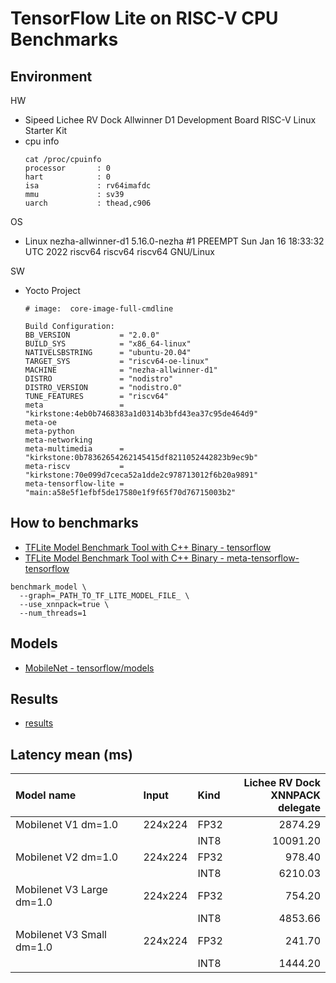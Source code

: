 
# TensorFlow Lite on RISC-V CPU Benchmarks

## Environment

HW
  - Sipeed Lichee RV Dock Allwinner D1 Development Board RISC-V Linux Starter Kit
  - cpu info
    ```
    cat /proc/cpuinfo 
    processor       : 0
    hart            : 0
    isa             : rv64imafdc
    mmu             : sv39
    uarch           : thead,c906
    ```

OS
  - Linux nezha-allwinner-d1 5.16.0-nezha #1 PREEMPT Sun Jan 16 18:33:32 UTC 2022 riscv64 riscv64 riscv64 GNU/Linux

SW
  - Yocto Project
    ```
    # image:  core-image-full-cmdline

    Build Configuration:
    BB_VERSION           = "2.0.0"
    BUILD_SYS            = "x86_64-linux"
    NATIVELSBSTRING      = "ubuntu-20.04"
    TARGET_SYS           = "riscv64-oe-linux"
    MACHINE              = "nezha-allwinner-d1"
    DISTRO               = "nodistro"
    DISTRO_VERSION       = "nodistro.0"
    TUNE_FEATURES        = "riscv64"
    meta                 = "kirkstone:4eb0b7468383a1d0314b3bfd43ea37c95de464d9"
    meta-oe              
    meta-python          
    meta-networking      
    meta-multimedia      = "kirkstone:0b78362654262145415df8211052442823b9ec9b"
    meta-riscv           = "kirkstone:70e099d7ceca52a1dde2c978713012f6b20a9891"
    meta-tensorflow-lite = "main:a58e5f1efbf5de17580e1f9f65f70d76715003b2"
    ```

## How to benchmarks
- [TFLite Model Benchmark Tool with C++ Binary - tensorflow](https://github.com/tensorflow/tensorflow/tree/v2.9.1/tensorflow/lite/tools/benchmark)
- [TFLite Model Benchmark Tool with C++ Binary - meta-tensorflow-tensorflow](https://github.com/NobuoTsukamoto/meta-tensorflow-lite/blob/main/doc/tensorflow-lite-benchmark.md)

```
benchmark_model \
  --graph=_PATH_TO_TF_LITE_MODEL_FILE_ \
  --use_xnnpack=true \
  --num_threads=1
```

## Models
- [MobileNet - tensorflow/models](https://github.com/tensorflow/models/tree/master/research/slim/nets/mobilenet)

## Results
- [results](./results)

## Latency mean (ms)

| Model name                | Input   | Kind | Lichee RV Dock<br>XNNPACK delegate |
|:--------------------------|:--------|:-----|-----------------------------------:|
| Mobilenet V1 dm=1.0       | 224x224 | FP32 |  2874.29                           |
|                           |         | INT8 | 10091.20                           |
| Mobilenet V2  dm=1.0      | 224x224 | FP32 |   978.40                           |
|                           |         | INT8 |  6210.03                           |
| Mobilenet V3 Large dm=1.0 | 224x224 | FP32 |   754.20                           |
|                           |         | INT8 |  4853.66                           |
| Mobilenet V3 Small dm=1.0 | 224x224 | FP32 |   241.70                           |
|                           |         | INT8 |  1444.20                           |
